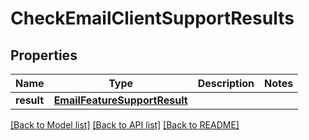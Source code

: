# CheckEmailClientSupportResults

## Properties
Name | Type | Description | Notes
------------ | ------------- | ------------- | -------------
**result** | [**EmailFeatureSupportResult**](EmailFeatureSupportResult) |  | 

[[Back to Model list]](../README#documentation-for-models) [[Back to API list]](../README#documentation-for-api-endpoints) [[Back to README]](../README)


